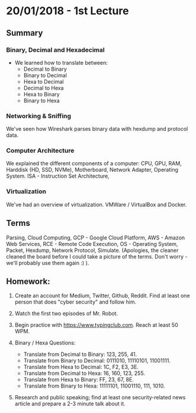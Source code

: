# 20/01/2018 - 1st Lecture

## Summary

### Binary, Decimal and Hexadecimal
- We learned how to translate between:
  - Decimal to Binary
  - Binary to Decimal
  - Hexa to Decimal
  - Decimal to Hexa
  - Hexa to Binary
  - Binary to Hexa

### Networking & Sniffing

We've seen how Wireshark parses binary data with hexdump and protocol data.

### Computer Architecture

We explained the different components of a computer: CPU, GPU, RAM, Harddisk
(HD, SSD, NVMe), Motherboard, Network Adapter, Operating System. ISA -
Instruction Set Architecture,

### Virtualization

We've had an overview of virtualization. VMWare / VirtualBox and Docker.

## Terms

Parsing, Cloud Computing, GCP - Google Cloud Platform, AWS - Amazon Web Services,
RCE - Remote Code Execution, OS - Operating System, Packet, Hexdump, Network
Protocol, Simulate. (Apologies, the cleaner cleaned the board before I could
take a picture of the terms. Don't worry - we'll probably use them again :) ).

##  Homework:

1. Create an account for Medium, Twitter, Github, Reddit. Find at least
one person that does "cyber security" and follow him.

1. Watch the first two episodes of Mr. Robot.

2. Begin practice with https://www.typingclub.com. Reach at least 50 WPM.

3. Binary / Hexa Questions:
    - Translate from Decimal to Binary: 123, 255, 41.
    - Translate from Binary to Decimal: 0111010, 11110101, 11001111.
    - Translate from Hexa to Decimal: 1C, F2, E3, 3E.
    - Translate from Decimal to Hexa: 16, 160, 123, 255.
    - Translate from Hexa to Binary: FF, 23, 67, 8E.
    - Translate from Binary to Hexa: 11111101, 11001110, 111, 1010.

4. Research and public speaking; find at least one security-related news article
and prepare a 2-3 minute talk about it.
